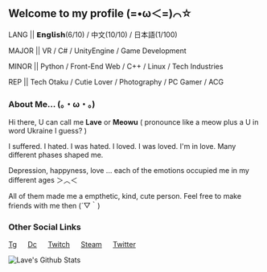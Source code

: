 ## Welcome to my profile (=•ω＜=)⌒☆

LANG || 𝗘𝗻𝗴𝗹𝗶𝘀𝗵(6/10) / 中文(10/10) / 日本語(1/100)

MAJOR || VR / C# / UnityEngine / Game Development

MINOR || Python / Front-End Web / C++ / Linux / Tech Industries

REP || Tech Otaku / Cutie Lover / Photography / PC Gamer / ACG

### About Me... (。・ω・。)

Hi there, U can call me **Lave** or **Meowu** ( pronounce like a meow plus a U in word Ukraine I guess? )

I suffered. I hated. I was hated. I loved. I was loved. I'm in love. Many different phases shaped me.

Depression, happyness, love ... each of the emotions occupied me in my different ages ＞︿＜

All of them made me a empthetic, kind, cute person. Feel free to make friends with me then (´▽｀)

### Other Social Links

[Tg](https://t.me/Sacilave) &emsp; [Dc](https://discord.com/users/711912036950474862) &emsp; [Twitch](https://www.twitch.tv/sacilave) &emsp; [Steam](https://steamcommunity.com/id/sacilave/) &emsp; [Twitter](https://www.google.com.hk/search?q=Ask+me+%28+%E2%97%A1%E2%80%BF%E2%97%A1%29)

![Lave's Github Stats](https://github-readme-stats-git-master-sacilaves-projects.vercel.app)
